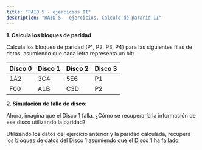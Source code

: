 ```yaml
---
title: "RAID 5 - ejercicios II"
description: "RAID 5 - ejercicios. Cálculo de pararid II"
---
```


**1. Calcula los bloques de paridad**

Calcula los bloques de paridad (P1, P2, P3, P4) para las siguientes filas de datos, asumiendo que cada letra representa un bit:

| Disco 0 | Disco 1 | Disco 2 | Disco 3 |
|---|---|---|---|
| 1A2 | 3C4 | 5E6 | P1 |
| F00 | A1B | C3D | P2 |

**2. Simulación de fallo de disco:**

Ahora, imagina que el Disco 1 falla.  ¿Cómo se recuperaría la información de ese disco utilizando la paridad?

Utilizando los datos del ejercicio anterior y la paridad calculada, recupera los bloques de datos del Disco 1 asumiendo que el Disco 1 ha fallado.

